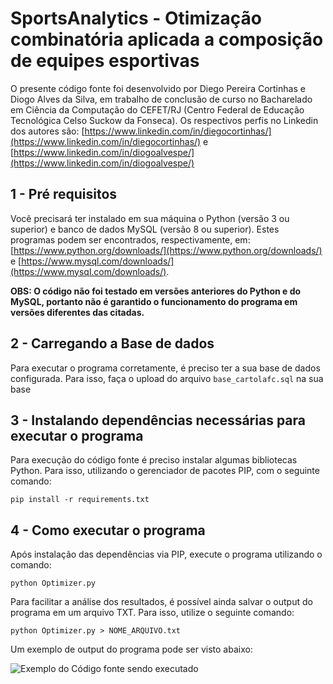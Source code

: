 # SportsAnalytics - Otimização combinatória aplicada a composição de equipes esportivas

O presente código fonte foi desenvolvido por Diego Pereira Cortinhas e Diogo Alves da Silva, em trabalho de conclusão de curso no Bacharelado em Ciência da Computação do CEFET/RJ (Centro Federal de Educação Tecnológica Celso Suckow da Fonseca). Os respectivos perfis no Linkedin dos autores são: [https://www.linkedin.com/in/diegocortinhas/](https://www.linkedin.com/in/diegocortinhas/) e [https://www.linkedin.com/in/diogoalvespe/](https://www.linkedin.com/in/diogoalvespe/)

## 1 - Pré requisitos
Você precisará ter instalado em sua máquina o Python (versão 3 ou superior) e banco de dados MySQL (versão 8 ou superior). Estes programas podem ser encontrados, respectivamente, em: [https://www.python.org/downloads/](https://www.python.org/downloads/) e [https://www.mysql.com/downloads/](https://www.mysql.com/downloads/). 

**OBS: O código não foi testado em versões anteriores do Python e do MySQL, portanto não é garantido o funcionamento do programa em versões diferentes das citadas.**

## 2 - Carregando a Base de dados
Para executar o programa corretamente, é preciso ter a sua base de dados configurada. Para isso, faça o upload do arquivo ```base_cartolafc.sql``` na sua base

## 3 - Instalando dependências necessárias para executar o programa
Para execução do código fonte é preciso instalar algumas bibliotecas Python. Para isso, utilizando o gerenciador de pacotes PIP, com o seguinte comando: 

``` pip install -r requirements.txt ```

## 4 - Como executar o programa
Após instalação das dependências via PIP, execute o programa utilizando o comando:

``` python Optimizer.py ```

Para facilitar a análise dos resultados, é possível ainda salvar o output do programa em um arquivo TXT. Para isso, utilize o seguinte comando:

``` python Optimizer.py > NOME_ARQUIVO.txt ```

Um exemplo de output do programa pode ser visto abaixo: 

![Exemplo do Código fonte sendo executado](https://cdn.programadoresbrasil.com.br/wp-content/uploads/2022/03/ouput%20codigo%20tcc.PNG "Exemplo do Código fonte sendo executado")
